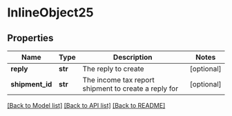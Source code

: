 # InlineObject25

## Properties
Name | Type | Description | Notes
------------ | ------------- | ------------- | -------------
**reply** | **str** | The reply to create | [optional] 
**shipment_id** | **str** | The income tax report shipment to create a reply for | [optional] 

[[Back to Model list]](../README.md#documentation-for-models) [[Back to API list]](../README.md#documentation-for-api-endpoints) [[Back to README]](../README.md)


